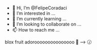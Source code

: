 - 👋 Hi, I’m @FelipeCoradaci
- 👀 I’m interested in ...
- 🌱 I’m currently learning ...
- 💞️ I’m looking to collaborate on ...
- 📫 How to reach me ...

<!---
FelipeCoradaci/FelipeCoradaci is a ✨ special ✨ repository because its `README.md` (this file) appears on your GitHub profile.
You can click the Preview link to take a look at your changes.
--->
blox fruit adorooooooooooooooo 🌟
--> 🕝
